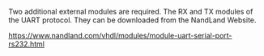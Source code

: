 Two additional external modules are required. The RX and TX modules of the UART protocol. They can be downloaded from the NandLand Website.

https://www.nandland.com/vhdl/modules/module-uart-serial-port-rs232.html